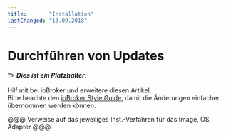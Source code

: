 ```yaml
---
title:       "Installation"
lastChanged: "13.09.2018"
---
```


# Durchführen von Updates

?> ***Dies ist ein Platzhalter***.
   <br><br>
   Hilf mit bei ioBroker und erweitere diesen Artikel.  
   Bitte beachte den [ioBroker Style Guide](community/styleguidedoc), 
   damit die Änderungen einfacher übernommen werden können.

@@@ Verweise auf das jeweiliges Inst.-Verfahren für das Image, OS, Adapter @@@
